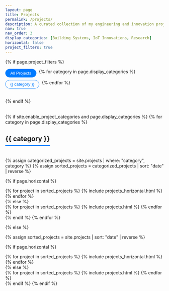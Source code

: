 ```yaml
---
layout: page
title: Projects
permalink: /projects/
description: A curated collection of my engineering and innovation projects
nav: true
nav_order: 3
display_categories: [Building Systems, IoT Innovations, Research]
horizontal: false
project_filters: true
---
```


<style>
/* Custom Project Styles */
.projects {
  padding: 2rem 0;
}

.category-anchor {
  scroll-margin-top: 100px;
}

.category-title {
  margin: 2rem 0 1.5rem;
  padding-bottom: 0.5rem;
  border-bottom: 2px solid #007bff;
  display: inline-block;
}

.project-card {
  transition: all 0.3s ease;
  height: 100%;
  border-radius: 10px;
  overflow: hidden;
  box-shadow: 0 4px 6px rgba(0,0,0,0.1);
  border: 1px solid #eaeaea;
}

.project-card:hover {
  transform: translateY(-5px);
  box-shadow: 0 10px 20px rgba(0,0,0,0.1);
}

.project-img {
  height: 200px;
  object-fit: cover;
  width: 100%;
}

.project-badge {
  position: absolute;
  top: 10px;
  right: 10px;
  background: rgba(0,0,0,0.7);
  color: white;
  padding: 3px 8px;
  border-radius: 4px;
  font-size: 0.8rem;
}

.filter-buttons {
  margin-bottom: 2rem;
  display: flex;
  flex-wrap: wrap;
  gap: 0.5rem;
}

.filter-btn {
  border: 1px solid #007bff;
  background: transparent;
  color: #007bff;
  padding: 5px 15px;
  border-radius: 20px;
  transition: all 0.3s;
}

.filter-btn:hover, .filter-btn.active {
  background: #007bff;
  color: white;
}

@media (max-width: 768px) {
  .project-img {
    height: 150px;
  }
}
</style>

<!-- Filter Buttons -->
{% if page.project_filters %}
<div class="filter-buttons">
  <button class="filter-btn active" data-filter="all">All Projects</button>
  {% for category in page.display_categories %}
  <button class="filter-btn" data-filter="{{ category | slugify }}">{{ category }}</button>
  {% endfor %}
</div>
{% endif %}

<div class="projects">
{% if site.enable_project_categories and page.display_categories %}
  <!-- Display categorized projects -->
  {% for category in page.display_categories %}
  <div id="{{ category | slugify }}" class="category-anchor">
    <h2 class="category-title">
      <i class="fas fa-{% case category %}
        {% when 'Building Systems' %} building
        {% when 'IoT Innovations' %} microchip
        {% when 'Research' %} flask
        {% else %} folder
      {% endcase %} me-2"></i>
      {{ category }}
    </h2>
  </div>
  
  {% assign categorized_projects = site.projects | where: "category", category %}
  {% assign sorted_projects = categorized_projects | sort: "date" | reverse %}
  
  {% if page.horizontal %}
  <div class="container">
    <div class="row row-cols-1 row-cols-md-2 g-4">
    {% for project in sorted_projects %}
      {% include projects_horizontal.html %}
    {% endfor %}
    </div>
  </div>
  {% else %}
  <div class="row row-cols-1 row-cols-md-3 g-4">
    {% for project in sorted_projects %}
      {% include projects.html %}
    {% endfor %}
  </div>
  {% endif %}
  {% endfor %}

{% else %}
<!-- Display projects without categories -->
{% assign sorted_projects = site.projects | sort: "date" | reverse %}

{% if page.horizontal %}
  <div class="container">
    <div class="row row-cols-1 row-cols-md-2 g-4">
    {% for project in sorted_projects %}
      {% include projects_horizontal.html %}
    {% endfor %}
    </div>
  </div>
{% else %}
  <div class="row row-cols-1 row-cols-md-3 g-4">
    {% for project in sorted_projects %}
      {% include projects.html %}
    {% endfor %}
  </div>
{% endif %}
{% endif %}
</div>

<!-- Project Filtering Script -->
<script>
document.addEventListener('DOMContentLoaded', function() {
  const filterBtns = document.querySelectorAll('.filter-btn');
  const projectCards = document.querySelectorAll('.project-card');
  
  filterBtns.forEach(btn => {
    btn.addEventListener('click', () => {
      // Update active button
      filterBtns.forEach(b => b.classList.remove('active'));
      btn.classList.add('active');
      
      const filter = btn.dataset.filter;
      
      // Filter projects
      projectCards.forEach(card => {
        if (filter === 'all') {
          card.style.display = '';
        } else {
          const categories = card.dataset.categories.split(' ');
          if (categories.includes(filter)) {
            card.style.display = '';
          } else {
            card.style.display = 'none';
          }
        }
      });
      
      // Scroll to category if not "all"
      if (filter !== 'all') {
        document.getElementById(filter).scrollIntoView({
          behavior: 'smooth'
        });
      }
    });
  });
});
</script>
